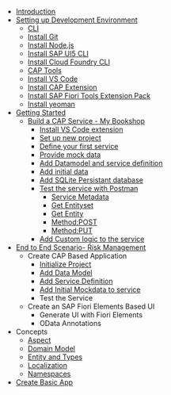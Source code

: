 - [Introduction](introduction.md)
- [Setting up Development Environment](set-up-development-environment.md)
  - [CLI](cli.md)
  - [Install Git](install-git.md)
  - [Install Node.js](install-node-js.md)
  - [Install SAP UI5 CLI](install-ui5-cli.md)
  - [Install Cloud Foundry CLI](install-cf-cli.md)
  - [CAP Tools](cap-tools.md)
  - [Install VS Code](install-vscode.md)
  - [Install CAP Extension](vs-extension-cap-v2.md)
  - [Install SAP Fiori Tools Extension Pack](vs-extension-fiori-elements.md)
  - [Install yeoman](yeoman.md)
- [Getting Started](getting-started.md)
  - [Build a CAP Service - My Bookshop](my-bookshop-project.md)
    - [Install VS Code extension](vs-extension-cap.md)
    - [Set up new project](set-up-new-project.md)
    - [Define your first service](define-service-my-bookshop.md)
    - [Provide mock data](add-mock-data-mybookshop.md)
    - [Add Datamodel and service definition](add-data-model-service-definition.md)
    - [Add initial data](add-initial-data-mybookshop.md)
    - [Add SQLite Persistant database](add-persistent-db-mybookshop.md)
    - [Test the service with Postman](test-with-postman.md)
      - [Service Metadata](service-metadata-mybookshop.md) 
      - [Get Entityset](get-entityset-mybookshop.md)
      - [Get Entity](get-entity-mybookshop.md)
      - [Method:POST](create-entity-bookshop.md)
      - [Method:PUT](update-entity-bookshop.md)
    - [Add Custom logic to the service](add-custom-logic-mybookshop.md)
- [End to End Scenario- Risk Management](risk-management/risk-and-mitigation.md)
  - Create CAP Based Application
    - [Initialize Project](risk-management/initialize-project.md)
    - [Add Data Model](risk-management/add-risk-and-mitigation-data-model.md)
    - [Add Service Definition](risk-management/add-service-risk-management.md)
    - [Add Initial Mockdata to service](risk-management/add-initial-mock-data-risk-management.md)
    - Test the Service
  - Create an SAP Fiori Elements Based UI
    - Generate UI with Fiori Elements
    - OData Annotations
- Concepts
  - [Aspect](aspect.md)
  - [Domain Model](domain-model.md)
  - [Entity and Types](entity-and-types.md)
  - [Localization](localization.md)
  - [Namespaces](namespaces.md)
- [Create Basic App](create-basic-app.md)
